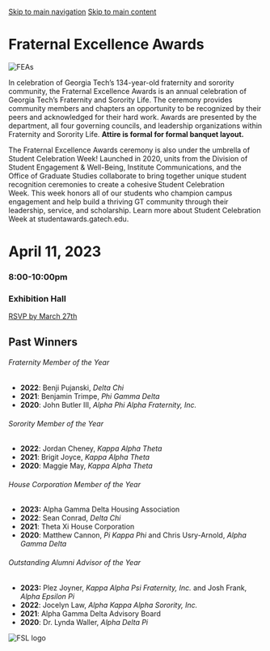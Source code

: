 [Skip to main navigation](https://greek.gatech.edu/signature-programs/fraternal-excellence-awards#main-navigation) [Skip to main content](https://greek.gatech.edu/signature-programs/fraternal-excellence-awards#main-content)

# Fraternal Excellence Awards

![FEAs](https://greek.gatech.edu/sites/default/files/2024-03/Copy%20of%20Copy%20of%20UGGW%20Banner.png)

In celebration of Georgia Tech’s 134-year-old fraternity and sorority community, the Fraternal Excellence Awards is an annual celebration of Georgia Tech’s Fraternity and Sorority Life. The ceremony provides community members and chapters an opportunity to be recognized by their peers and acknowledged for their hard work. Awards are presented by the department, all four governing councils, and leadership organizations within Fraternity and Sorority Life. **Attire is formal for formal banquet layout.**

The Fraternal Excellence Awards ceremony is also under the umbrella of Student Celebration Week! Launched in 2020, units from the Division of Student Engagement & Well-Being, Institute Communications, and the Office of Graduate Studies collaborate to bring together unique student recognition ceremonies to create a cohesive Student Celebration Week. This week honors all of our students who champion campus engagement and help build a thriving GT community through their leadership, service, and scholarship. Learn more about Student Celebration Week at studentawards.gatech.edu.

# April 11, 2023

### 8:00-10:00pm

### Exhibition Hall

[RSVP by March 27th](https://gatech.campuslabs.com/engage/event/10007873)

## Past Winners

###### Fraternity Member of the Year

- **2022**: Benji Pujanski, _Delta Chi_
- **2021**: Benjamin Trimpe, _Phi Gamma Delta_
- **2020**: John Butler III, _Alpha Phi Alpha Fraternity, Inc._

###### Sorority Member of the Year

- **2022**: Jordan Cheney, _Kappa Alpha Theta_
- **2021**: Brigit Joyce, _Kappa Alpha Theta_
- **2020**: Maggie May, _Kappa Alpha Theta_

###### House Corporation Member of the Year

- **2023:** Alpha Gamma Delta Housing Association
- **2022**: Sean Conrad, _Delta Chi_
- **2021**: Theta Xi House Corporation
- **2020**: Matthew Cannon, _Pi Kappa Phi_ and Chris Usry-Arnold, _Alpha Gamma Delta_

###### Outstanding Alumni Advisor of the Year

- **2023:** Plez Joyner, _Kappa Alpha Psi Fraternity, Inc._ and Josh Frank, _Alpha Epsilon Pi_
- **2022**: Jocelyn Law, _Alpha Kappa Alpha Sorority, Inc._
- **2021**: Alpha Gamma Delta Advisory Board
- **2020**: Dr. Lynda Waller, _Alpha Delta Pi_

![FSL logo](https://greek.gatech.edu/sites/default/files/2022-08/Fraternity%20and_Sorority_Life_RGB.png)